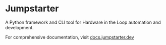 # Jumpstarter

A Python framework and CLI tool for Hardware in the Loop automation and development. 

For comprehensive documentation, visit [docs.jumpstarter.dev](https://docs.jumpstarter.dev)

